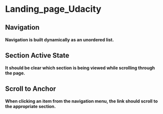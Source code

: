 # Landing_page_Udacity

## Navigation

#### Navigation is built dynamically as an unordered list.

## Section Active State

#### It should be clear which section is being viewed while scrolling through the page.

## Scroll to Anchor

#### When clicking an item from the navigation menu, the link should scroll to the appropriate section.
